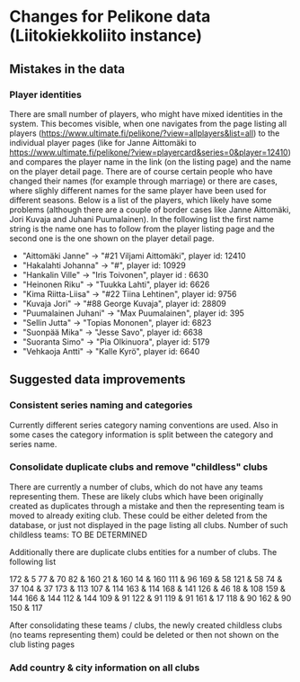 # Changes for Pelikone data (Liitokiekkoliito instance)

## Mistakes in the data

### Player identities

There are small number of players, who might have mixed identities in the system. This becomes visible, when one navigates from the page listing all players (https://www.ultimate.fi/pelikone/?view=allplayers&list=all) to the individual player pages (like for Janne Aittomäki to https://www.ultimate.fi/pelikone/?view=playercard&series=0&player=12410) and compares the player name in the link (on the listing page) and the name on the player detail page. There are of course certain people who have changed their names (for example through marriage) or there are cases, where slighly different names for the same player have been used for different seasons. Below is a list of the players, which likely have some problems (although there are a couple of border cases like Janne Aittomäki, Jori Kuvaja and Juhani Puumalainen). In the following list the first name string is the name one has to follow from the player listing page and the second one is the one shown on the player detail page.
* "Aittomäki Janne" -> "#21 Viljami Aittomäki", player id: 12410
* "Hakalahti Johanna" -> "#", player id: 10929
* "Hankalin Ville" -> "Iris Toivonen", player id : 6630
* "Heinonen Riku" -> "Tuukka Lahti", player id: 6626
* "Kima Riitta-Liisa" -> "#22 Tiina Lehtinen", player id: 9756
* "Kuvaja Jori" -> "#88 George Kuvaja", player id: 28809
* "Puumalainen Juhani" -> "Max Puumalainen", player id: 395
* "Sellin Jutta" -> "Topias Mononen", player id: 6823
* "Suonpää Mika" -> "Jesse Savo", player id: 6638
* "Suoranta Simo" -> "Pia Olkinuora", player id: 5179
* "Vehkaoja Antti" -> "Kalle Kyrö", player id: 6640

## Suggested data improvements

### Consistent series naming and categories

Currently different series category naming conventions are used. Also in some cases the category information is split between the category and series name.

### Consolidate duplicate clubs and remove "childless" clubs

There are currently a number of clubs, which do not have any teams representing them. These are likely clubs which have been originally created as duplicates through a mistake and then the representing team is moved to already exiting club. These could be either deleted from the database, or just not displayed in the page listing all clubs.
Number of such childless teams: TO BE DETERMINED

Additionally there are duplicate clubs entities for a number of clubs. The following list

172 & 5
77 & 70
82 & 160
21 & 160
14 & 160
111 & 96
169 & 58
121 & 58
74 & 37
104 & 37
173 & 113
107 & 114
163 & 114
168 & 141
126 & 46
18 & 108
159 & 144
166 & 144
112 & 144
109 & 91
122 & 91
119 & 91
161 & 17
118 & 90
162 & 90
150 & 117

After consolidating these teams / clubs, the newly created childless clubs (no teams representing them) could be deleted or then not shown on the club listing pages

### Add country & city information on all clubs





